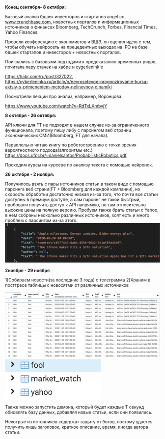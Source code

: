 **Конец сентября- 8 октября:**

Базовый анализ бдшек инвесторов и стартапов angel.co, www.crunchbase.com, новостных порталов и информационных источников о финансах  Bloomberg, TechCrunch, Forbes, Financial Times, Yahoo Finances.

Провели конференцию с экономистов и ВШЭ, он оценил идею с тем, чтобы обучать нейросеть на прецедентных выходах на IPO на базе бдшек стартапов и инвесторов + новостных порталов.

Поигрались с базовыми подходами к предсказанию временных рядов, почитала пару стачек на хабре и cygerlenink'e 

https://habr.com/ru/post/327022, 
https://cyberleninka.ru/article/n/neyrosetevoe-prognozirovanie-kursa-aktsiy-s-primeneniem-metodov-nelineynoy-dinamiki

Посмотрели лекции про анализ, например, Воронцова 

https://www.youtube.com/watch?v=RdTxLXmbvjY


**8 октября - 26 октября:**

API ключи для FT не подходят в нашем случае из-за ограниченного функционала, поэтому пишу либу с парсингом веб страниц экономических СМИ(Bloomberg, FT для начала).

Параллельно читаю книгу по роботостроению с точки зрения вероятностного подхода(алгоритмы etc.) https://docs.ufpr.br/~danielsantos/ProbabilisticRobotics.pdf

Проходим курсы на курсере по анализу текста с помощью нейронок.

**26 октября - 2 ноября:**

Получилось взять с пары источников статьи в таком виде с помощью парсинга веб страни(FT + Bloomberg для каждой компании), но скорость обработки достаточно низкая из-за того, что почти все статьи доступны в премиум доступе, а сам парсинг не такой  быстрый, пробовали получить доступ к API напрямую, но там относительно высокие цены на полную версию. Пробуем также брать статьи с Yahoo, в нём собраны несколько различных источников, хоят есть и много проблем с парсингом из-за этого.
![image](https://github.com/nuttert/msu_mmp_diary/blob/master/trading_2020/%D0%A1%D0%BD%D0%B8%D0%BC%D0%BE%D0%BA%20%D1%8D%D0%BA%D1%80%D0%B0%D0%BD%D0%B0%202020-11-02%20%D0%B2%2010.35.47.png)


**2ноября - 29 ноября**

1)Собираем новости(за последние 3 года) с телеграмма
2)Храним в постгресе таблицы с новосятми от различных источников

![image](https://github.com/nuttert/msu_mmp_diary/blob/master/trading_2020/%D0%A1%D0%BD%D0%B8%D0%BC%D0%BE%D0%BA%20%D1%8D%D0%BA%D1%80%D0%B0%D0%BD%D0%B0%202020-11-29%20%D0%B2%2015.06.40.png)
![image](https://github.com/nuttert/msu_mmp_diary/blob/master/trading_2020/%D0%A1%D0%BD%D0%B8%D0%BC%D0%BE%D0%BA%20%D1%8D%D0%BA%D1%80%D0%B0%D0%BD%D0%B0%202020-11-29%20%D0%B2%2015.07.15.png)

Также можно запустить демона, который будет каждые T секунд обновлять базу данных, добавляя новые статьи, если они появились.

Некотрые из источников содержат защиту от ботов, поэтому удается получить лишь заголовок, краткое описание, время, иногда автора статьи.

